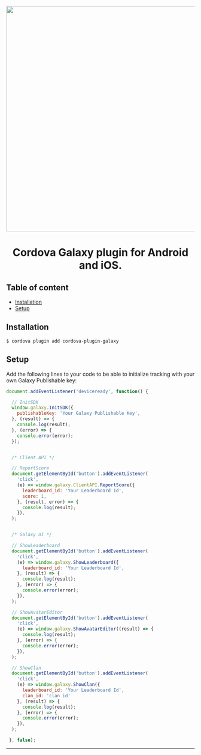 <p align="center">
  <img a src="https://uploads-ssl.webflow.com/632b845203cf40e09d13ecb4/632b8cf5cf48fdcdc7ae834c_galaxy_newlogo-p-500.png" width="600">
</p>

<h1>
  <p align="center">
    Cordova Galaxy plugin for Android and iOS.
  </p>
</h1>

## Table of content

- [Installation](#installation)
- [Setup](#setup)

## <a id="installation">Installation</a>

```
$ cordova plugin add cordova-plugin-galaxy
```

## <a id="setup">Setup</a>

Add the following lines to your code to be able to initialize tracking with your own Galaxy Publishable key:


```javascript
document.addEventListener('deviceready', function() {

  // InitSDK
  window.galaxy.InitSDK({
    publishableKey: 'Your Galaxy Publishable Key',
  }, (result) => {
    console.log(result);
  }, (error) => {
    console.error(error);
  });


  /* Client API */

  // ReportScore
  document.getElementById('button').addEventListener(
    'click',
    (e) => window.galaxy.ClientAPI.ReportScore({
      leaderboard_id: 'Your Leaderboard Id',
      score: 1,
    }, (result, error) => {
      console.log(result);
    }),
  );


  /* Galaxy UI */

  // ShowLeaderboard
  document.getElementById('button').addEventListener(
    'click',
    (e) => window.galaxy.ShowLeaderboard({
      leaderboard_id: 'Your Leaderboard Id',
    }, (result) => {
      console.log(result);
    }, (error) => {
      console.error(error);
    }),
  );

  // ShowAvatarEditor
  document.getElementById('button').addEventListener(
    'click',
    (e) => window.galaxy.ShowAvatarEditor((result) => {
      console.log(result);
    }, (error) => {
      console.error(error);
    }),
  );

  // ShowClan
  document.getElementById('button').addEventListener(
    'click',
    (e) => window.galaxy.ShowClan({
      leaderboard_id: 'Your Leaderboard Id',
      clan_id: 'clan id'
    }, (result) => {
      console.log(result);
    }, (error) => {
      console.error(error);
    }),
  );

 }, false);
```
---
